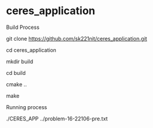 # ceres_application



Build Process

git clone https://github.com/sk221nit/ceres_application.git

cd ceres_application

mkdir build

cd build

cmake ..

make










Running process

./CERES_APP ../problem-16-22106-pre.txt
